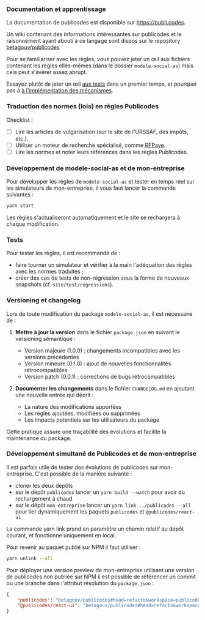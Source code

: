 


### Documentation et apprentissage

La documentation de publicodes est disponible sur https://publi.codes.

Un wiki contenant des informations intéressantes sur publicodes et le
raisonnement ayant abouti à ce langage sont dispos sur le repository
[betagouv/publicodes](https://github.com/betagouv/publicodes/wiki)

Pour se familiariser avec les règles, vous pouvez jeter un œil aux fichiers
contenant les règles elles-mêmes (dans le dossier `modele-social-as`)
mais cela peut s'avérer assez abrupt.

Essayez plutôt de jeter un œil [aux tests](https://github.com/betagouv/publicodes/tree/master/core/test/m%C3%A9canismes)
dans un premier temps, et pourquoi pas à [à l'implémentation des mécanismes](https://github.com/betagouv/publicodes/tree/master/core/source/mecanisms).

### Traduction des normes (lois) en règles Publicodes

Checklist :

-   [ ] Lire les articles de vulgarisation (sur le site de l'URSSAF, des impôts, etc.).
-   [ ] Utiliser un moteur de recherche spécialisé, comme [RFPaye](https://rfpaye.grouperf.com/).
-   [ ] Lire les normes et noter leurs références dans les règles Publicodes.

### Développement de modele-social-as et de mon-entreprise

Pour développer les règles de `modele-social-as` et tester en temps réel sur les simulateurs de mon-entreprise, il vous faut lancer la commande suivantes : 
  
  ```sh
  yarn start
  ```

Les règles s'actualiseront automatiquement et le site se rechargera à chaque modification.


### Tests

Pour tester les règles, il est recommandé de :

-   faire tourner un simulateur et vérifier à la main l'adéquation des règles avec les normes traduites ;
-   créer des cas de tests de non-régression sous la forme de nouveaux snapshots (cf.
    `site/test/regressions`).

### Versioning et changelog

Lors de toute modification du package `modele-social-as`, il est nécessaire de :

1. **Mettre à jour la version** dans le fichier `package.json` en suivant le versioning sémantique :
   - Version majeure (1.0.0) : changements incompatibles avec les versions précédentes
   - Version mineure (0.1.0) : ajout de nouvelles fonctionnalités rétrocompatibles
   - Version patch (0.0.1) : corrections de bugs rétrocompatibles

2. **Documenter les changements** dans le fichier `CHANGELOG.md` en ajoutant une nouvelle entrée qui décrit :
   - La nature des modifications apportées
   - Les règles ajoutées, modifiées ou supprimées
   - Les impacts potentiels sur les utilisateurs du package

Cette pratique assure une traçabilité des évolutions et facilite la maintenance du package.

### Développement simultané de Publicodes et de mon-entreprise

Il est parfois utile de tester des évolutions de publicodes sur mon-entreprise. C'est possible de la manière suivante :

-   cloner les deux dépôts
-   sur le dépôt `publicodes` lancer un `yarn build --watch` pour avoir du rechargement à chaud
-   sur le dépôt `mon-entreprise` lancer un `yarn link ../publicodes --all` pour lier dynamiquement les paquets `publicodes` et `@publicodes/react-ui`

La commande yarn link prend en paramètre un chemin relatif au dépôt courant, et fonctionne uniquement en local.

Pour revenir au paquet publié sur NPM il faut utiliser :

```sh
yarn unlink --all
```

Pour déployer une version preview de mon-entreprise utilisant une version de publicodes non publiée sur NPM il est possible de référencer un commit ou une branche dans l'attribut résolution du `package.json` :

```json
{
    "publicodes": "betagouv/publicodes#head=refacto&workspace=publicodes",
    "@publicodes/react-ui": "betagouv/publicodes#head=refacto&workspace=@publicodes/react-ui"
}
```